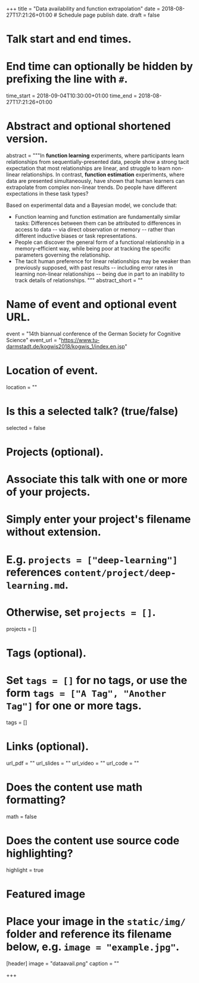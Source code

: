 +++
title = "Data availability and function extrapolation"
date = 2018-08-27T17:21:26+01:00  # Schedule page publish date.
draft = false

# Talk start and end times.
#   End time can optionally be hidden by prefixing the line with `#`.
time_start = 2018-09-04T10:30:00+01:00
time_end = 2018-08-27T17:21:26+01:00

# Abstract and optional shortened version.
abstract = """In **function learning** experiments, where participants learn relationships from sequentially-presented data, people show a strong tacit expectation that most relationships are linear, and struggle to learn non-linear relationships. In contrast, **function estimation** experiments, where data are presented simultaneously, have shown that human learners can extrapolate from complex non-linear trends. Do people have different expectations in these task types?

Based on experimental data and a Bayesian model, we conclude that:
- Function learning and function estimation are fundamentally similar tasks: Differences between them can be attributed to differences in access to data -- via direct observation or memory -- rather than different inductive biases or task representations.
- People can discover the general form of a functional relationship in a memory-efficient way, while being poor at tracking the specific parameters governing the relationship.
- The tacit human preference for linear relationships may be weaker than previously supposed, with past results -- including error rates in learning non-linear relationships -- being due in part to an inability to track details of relationships.
"""
abstract_short = ""

# Name of event and optional event URL.
event = "14th biannual conference of the German Society for Cognitive Science"
event_url = "https://www.tu-darmstadt.de/kogwis2018/kogwis_1/index.en.jsp"

# Location of event.
location = ""

# Is this a selected talk? (true/false)
selected = false

# Projects (optional).
#   Associate this talk with one or more of your projects.
#   Simply enter your project's filename without extension.
#   E.g. `projects = ["deep-learning"]` references `content/project/deep-learning.md`.
#   Otherwise, set `projects = []`.
projects = []

# Tags (optional).
#   Set `tags = []` for no tags, or use the form `tags = ["A Tag", "Another Tag"]` for one or more tags.
tags = []

# Links (optional).
url_pdf = ""
url_slides = ""
url_video = ""
url_code = ""

# Does the content use math formatting?
math = false

# Does the content use source code highlighting?
highlight = true

# Featured image
# Place your image in the `static/img/` folder and reference its filename below, e.g. `image = "example.jpg"`.
[header]
image = "dataavail.png"
caption = ""

+++
